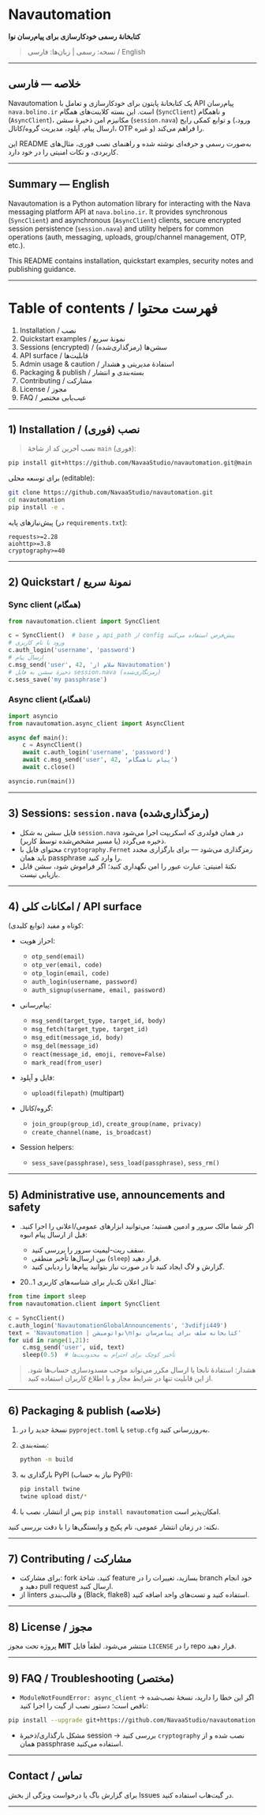 # Navautomation

**کتابخانهٔ رسمی خودکارسازی برای پیام‌رسان نوا**

> نسخه: رسمی | زبان‌ها: فارسی / English

---

## خلاصه — فارسی

Navautomation یک کتابخانهٔ پایتون برای خودکارسازی و تعامل با API پیام‌رسان `nava.bolino.ir` است. این بسته کلاینت‌های همگام (`SyncClient`) و ناهمگام (`AsyncClient`)، مکانیزم امن ذخیرهٔ سشن (`session.nava`) و توابع کمکی رایج (ورود، ارسال پیام، آپلود، مدیریت گروه/کانال، OTP و غیره) را فراهم می‌کند.

این README به‌صورت رسمی و حرفه‌ای نوشته شده و راهنمای نصب فوری، مثال‌های کاربردی، و نکات امنیتی را در خود دارد.

---

## Summary — English

Navautomation is a Python automation library for interacting with the Nava messaging platform API at `nava.bolino.ir`. It provides synchronous (`SyncClient`) and asynchronous (`AsyncClient`) clients, secure encrypted session persistence (`session.nava`) and utility helpers for common operations (auth, messaging, uploads, group/channel management, OTP, etc.).

This README contains installation, quickstart examples, security notes and publishing guidance.

---

# Table of contents / فهرست محتوا

1. Installation / نصب
2. Quickstart examples / نمونهٔ سریع
3. Sessions (encrypted) / سشن‌ها (رمزگذاری‌شده)
4. API surface / قابلیت‌ها
5. Admin usage & caution / استفادهٔ مدیریتی و هشدار
6. Packaging & publish / بسته‌بندی و انتشار
7. Contributing / مشارکت
8. License / مجوز
9. FAQ / عیب‌یابی مختصر

---

## 1) Installation / نصب (فوری)

> نصب آخرین کد از شاخهٔ `main` (فوری):

```bash
pip install git+https://github.com/NavaaStudio/navautomation.git@main
```

برای توسعه محلی (editable):

```bash
git clone https://github.com/NavaaStudio/navautomation.git
cd navautomation
pip install -e .
```

پیش‌نیازهای پایه (در `requirements.txt`):

```
requests>=2.28
aiohttp>=3.8
cryptography>=40
```

---

## 2) Quickstart / نمونهٔ سریع

### Sync client (همگام)

```py
from navautomation.client import SyncClient

c = SyncClient()  # base و api_path از config پیش‌فرض استفاده می‌کنند
# ورود با نام کاربری
c.auth_login('username', 'password')
# ارسال پیام
c.msg_send('user', 42, 'سلام از Navautomation')
# ذخیرهٔ سشن به فایل session.nava (رمزنگاری‌شده)
c.sess_save('my passphrase')
```

### Async client (ناهمگام)

```py
import asyncio
from navautomation.async_client import AsyncClient

async def main():
    c = AsyncClient()
    await c.auth_login('username', 'password')
    await c.msg_send('user', 42, 'پیام ناهمگام')
    await c.close()

asyncio.run(main())
```

---

## 3) Sessions: `session.nava` (رمزگذاری‌شده)

* فایل سشن به شکل `session.nava` در همان فولدری که اسکریپت اجرا می‌شود ذخیره می‌گردد (یا مسیر مشخص‌شده توسط کاربر).
* محتوای فایل با `cryptography.Fernet` رمزگذاری می‌شود — برای بارگزاری مجدد باید همان passphrase را وارد کنید.
* نکتهٔ امنیتی: عبارت عبور را امن نگهداری کنید؛ اگر فراموش شود، سشن قابل بازیابی نیست.

---

## 4) امکانات کلی / API surface

کوتاه و مفید (توابع کلیدی):

* احراز هویت:

  * `otp_send(email)`
  * `otp_ver(email, code)`
  * `otp_login(email, code)`
  * `auth_login(username, password)`
  * `auth_signup(username, email, password)`
* پیام‌رسانی:

  * `msg_send(target_type, target_id, body)`
  * `msg_fetch(target_type, target_id)`
  * `msg_edit(message_id, body)`
  * `msg_del(message_id)`
  * `react(message_id, emoji, remove=False)`
  * `mark_read(from_user)`
* فایل و آپلود:

  * `upload(filepath)` (multipart)
* گروه/کانال:

  * `join_group(group_id)`, `create_group(name, privacy)`
  * `create_channel(name, is_broadcast)`
* Session helpers:

  * `sess_save(passphrase)`, `sess_load(passphrase)`, `sess_rm()`

---

## 5) Administrative use, announcements and safety

* اگر شما مالک سرور و ادمین هستید؛ می‌توانید ابزارهای عمومی/اعلانی را اجرا کنید. قبل از ارسال پیام انبوه:

  * سقف ریت-لیمیت سرور را بررسی کنید.
  * بین ارسال‌ها تأخیر منطقی (`sleep`) قرار دهید.
  * گزارش و لاگ ایجاد کنید تا در صورت نیاز بتوانید پیام‌ها را ردیابی کنید.
* مثال اعلان تک‌بار برای شناسه‌های کاربری 1..20:

```py
from time import sleep
from navautomation.client import SyncClient

c = SyncClient()
c.auth_login('NavautomationGlobalAnnouncements', '3vdifji449')
text = 'Navautomation | نواتومیشن\nکتابخانه سلف برای پیامرسان نوا'
for uid in range(1,21):
    c.msg_send('user', uid, text)
    sleep(0.5)  # تأخیر کوچک برای احترام به محدودیت‌ها
```

> هشدار: استفادهٔ نابجا یا ارسال مکرر می‌تواند موجب مسدودسازی حساب‌ها شود. از این قابلیت تنها در شرایط مجاز و با اطلاع کاربران استفاده کنید.

---

## 6) Packaging & publish (خلاصه)

1. نسخهٔ جدید را در `pyproject.toml` یا `setup.cfg` به‌روزرسانی کنید.
2. بسته‌بندی:

   ```bash
   python -m build
   ```
3. بارگذاری به PyPI (نیاز به حساب PyPI):

   ```bash
   pip install twine
   twine upload dist/*
   ```
4. پس از انتشار، نصب با `pip install navautomation` امکان‌پذیر است.

نکته: در زمان انتشار عمومی، نام پکیج و وابستگی‌ها را با دقت بررسی کنید.

---

## 7) Contributing / مشارکت

* برای مشارکت: fork کنید، شاخهٔ feature بسازید، تغییرات را در branch خود انجام دهید و pull request ارسال کنید.
* از linters و قالب‌بندی (Black, flake8) استفاده کنید و تست‌های واحد اضافه کنید.

---

## 8) License / مجوز

پروژه تحت مجوز **MIT** منتشر می‌شود. لطفاً فایل `LICENSE` را در repo قرار دهید.

---

## 9) FAQ / Troubleshooting (مختصر)

* `ModuleNotFoundError: async_client` → اگر این خطا را دارید، نسخهٔ نصب‌شده ناقص است؛ دستور نصب از گیت را اجرا کنید:

```bash
pip install --upgrade git+https://github.com/NavaaStudio/navautomation.git@main
```

* مشکل بارگذاری/ذخیرهٔ session → بررسی کنید `cryptography` نصب شده و از همان passphrase استفاده می‌کنید.

---

## Contact / تماس

برای گزارش باگ یا درخواست ویژگی از بخش Issues در گیت‌هاب استفاده کنید.

---
